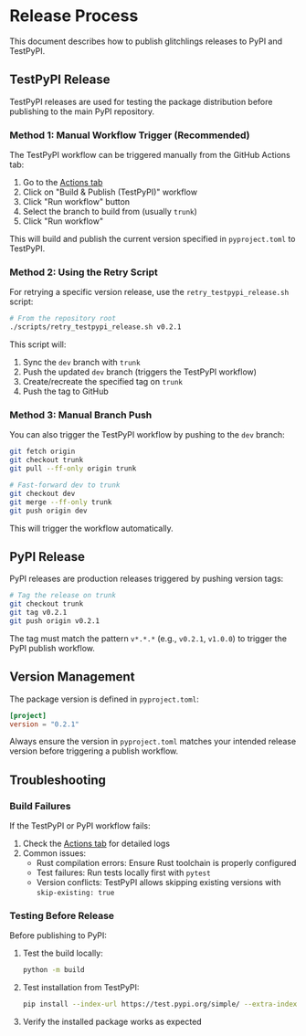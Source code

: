 # Release Process

This document describes how to publish glitchlings releases to PyPI and TestPyPI.

## TestPyPI Release

TestPyPI releases are used for testing the package distribution before publishing to the main PyPI repository.

### Method 1: Manual Workflow Trigger (Recommended)

The TestPyPI workflow can be triggered manually from the GitHub Actions tab:

1. Go to the [Actions tab](https://github.com/osoleve/glitchlings/actions/workflows/publish-testpypi.yml)
2. Click on "Build & Publish (TestPyPI)" workflow
3. Click "Run workflow" button
4. Select the branch to build from (usually `trunk`)
5. Click "Run workflow"

This will build and publish the current version specified in `pyproject.toml` to TestPyPI.

### Method 2: Using the Retry Script

For retrying a specific version release, use the `retry_testpypi_release.sh` script:

```bash
# From the repository root
./scripts/retry_testpypi_release.sh v0.2.1
```

This script will:
1. Sync the `dev` branch with `trunk`
2. Push the updated `dev` branch (triggers the TestPyPI workflow)
3. Create/recreate the specified tag on `trunk`
4. Push the tag to GitHub

### Method 3: Manual Branch Push

You can also trigger the TestPyPI workflow by pushing to the `dev` branch:

```bash
git fetch origin
git checkout trunk
git pull --ff-only origin trunk

# Fast-forward dev to trunk
git checkout dev
git merge --ff-only trunk
git push origin dev
```

This will trigger the workflow automatically.

## PyPI Release

PyPI releases are production releases triggered by pushing version tags:

```bash
# Tag the release on trunk
git checkout trunk
git tag v0.2.1
git push origin v0.2.1
```

The tag must match the pattern `v*.*.*` (e.g., `v0.2.1`, `v1.0.0`) to trigger the PyPI publish workflow.

## Version Management

The package version is defined in `pyproject.toml`:

```toml
[project]
version = "0.2.1"
```

Always ensure the version in `pyproject.toml` matches your intended release version before triggering a publish workflow.

## Troubleshooting

### Build Failures

If the TestPyPI or PyPI workflow fails:

1. Check the [Actions tab](https://github.com/osoleve/glitchlings/actions) for detailed logs
2. Common issues:
   - Rust compilation errors: Ensure Rust toolchain is properly configured
   - Test failures: Run tests locally first with `pytest`
   - Version conflicts: TestPyPI allows skipping existing versions with `skip-existing: true`

### Testing Before Release

Before publishing to PyPI:

1. Test the build locally:
   ```bash
   python -m build
   ```

2. Test installation from TestPyPI:
   ```bash
   pip install --index-url https://test.pypi.org/simple/ --extra-index-url https://pypi.org/simple/ glitchlings
   ```

3. Verify the installed package works as expected
